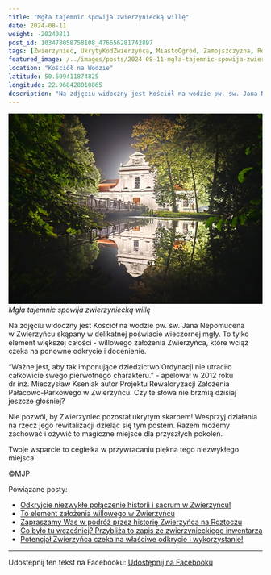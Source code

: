 ```yaml
---
title: "Mgła tajemnic spowija zwierzyniecką willę"
date: 2024-08-11
weight: -20240811
post_id: 103478058758108_476656281742897
tags: [Zwierzyniec, UkrytyKodZwierzyńca, MiastoOgród, Zamojszczyzna, Roztocze, Lubelskie, villarestituta, turystyka, dziedzictwo, zabytki, krajobrazy, TajemnicePrzeszłości, PodróżeWczasie, MagiczneMiejsce]
featured_image: /../images/posts/2024-08-11-mgla-tajemnic-spowija-zwierzyniecka-wille.jpg
location: "Kościół na Wodzie"
latitude: 50.609411874825
longitude: 22.968428010865
description: "Na zdjęciu widoczny jest Kościół na wodzie pw. św. Jana Nepomucena w Zwierzyńcu skąpany w delikatnej poświacie wieczornej mgły. To tylko element więks..."
---
```


![Mgła tajemnic spowija zwierzyniecką willę](/images/posts/2024-08-11-mgla-tajemnic-spowija-zwierzyniecka-wille.jpg)
*Mgła tajemnic spowija zwierzyniecką willę*

Na zdjęciu widoczny jest Kościół na wodzie pw. św. Jana Nepomucena w Zwierzyńcu skąpany w delikatnej poświacie wieczornej mgły. To tylko element większej całości - willowego założenia Zwierzyńca, które wciąż czeka na ponowne odkrycie i docenienie.

“Ważne jest, aby tak imponujące dziedzictwo Ordynacji nie utraciło całkowicie swego pierwotnego charakteru.” - apelował w 2012 roku dr inż. Mieczysław Kseniak autor Projektu Rewaloryzacji Założenia Pałacowo-Parkowego w Zwierzyńcu. Czy te słowa nie brzmią dzisiaj jeszcze głośniej?

Nie pozwól, by Zwierzyniec pozostał ukrytym skarbem!
Wesprzyj działania na rzecz jego rewitalizacji dzieląc się tym postem. Razem możemy zachować i ożywić to magiczne miejsce dla przyszłych pokoleń.

Twoje wsparcie to cegiełka w przywracaniu piękna tego niezwykłego miejsca.



©MJP

Powiązane posty:
- [Odkryjcie niezwykłe połączenie historii i sacrum w Zwierzyńcu!](/posts/odkryjcie-niezwykle-polaczenie-historii-i-sacrum)
- [To element założenia willowego w Zwierzyńcu](/posts/to-element-zalozenia-willowego-w-zwierzyncu)
- [Zapraszamy Was w podróż przez historię Zwierzyńca na Roztoczu](/posts/zapraszamy-was-w-podroz-przez-historie-zwierzynca)
- [Co było tu wcześniej? Przybliża to zapis ze zwierzynieckiego inwentarza](/posts/co-bylo-tu-wczesniej-przybliza-to-zapis)
- [Potencjał Zwierzyńca czeka na właściwe odkrycie i wykorzystanie!](/posts/potencjal-zwierzynca-czeka-na-wlasciwe-odkrycie-i)


---

Udostępnij ten tekst na Facebooku:
[Udostępnij na Facebooku](https://www.facebook.com/sharer/sharer.php?u=https://stowarzyszeniewachniewskiej.pl/posts/mgla-tajemnic-spowija-zwierzyniecka-wille)

<script type="application/ld+json">
{
  "@context": "https://schema.org",
  "@type": "BlogPosting",
  "headline": "Mgła tajemnic spowija zwierzyniecką willę",
  "datePublished": "2024-08-11",
  "dateModified": "2024-08-11",
  "author": {
    "@type": "Person",
    "name": "Michał Jan Patyk"
  },
  "publisher": {
    "@type": "Organization",
    "name": "Stowarzyszenie im. Aleksandry Wachniewskiej",
    "logo": {
      "@type": "ImageObject",
      "url": "https://stowarzyszeniewachniewskiej.pl/images/logo/logo.svg"
    }
  },
  "mainEntityOfPage": {
    "@type": "WebPage",
    "@id": "https://stowarzyszeniewachniewskiej.pl/posts/mgla-tajemnic-spowija-zwierzyniecka-wille"
  },
  "image": {
    "@type": "ImageObject",
    "url": "https://stowarzyszeniewachniewskiej.pl//images/posts/2024-08-11-mgla-tajemnic-spowija-zwierzyniecka-wille.jpg"
  },
  "articleSection": "Dziedzictwo Kulturowe i Zabytki",
  "keywords": "[Zwierzyniec, UkrytyKodZwierzyńca, MiastoOgród, Zamojszczyzna, Roztocze, Lubelskie, villarestituta, turystyka, dziedzictwo, zabytki, krajobrazy, TajemnicePrzeszłości, PodróżeWczasie, MagiczneMiejsce]",
  "wordCount": 112,
  "articleBody": "Na zdjęciu widoczny jest Kościół na wodzie pw. św. Jana Nepomucena w Zwierzyńcu skąpany w delikatnej poświacie wieczornej mgły. To tylko element większej całości - willowego założenia Zwierzyńca, które wciąż czeka na ponowne odkrycie i docenienie.\n\n“Ważne jest, aby tak imponujące dziedzictwo Ordynacji nie utraciło całkowicie swego pierwotnego charakteru.” - apelował w 2012 roku dr inż. Mieczysław Kseniak autor Projektu Rewaloryzacji Założenia Pałacowo-Parkowego w Zwierzyńcu. Czy te słowa nie brzmią dzisiaj jeszcze głośniej?\n\nNie pozwól, by Zwierzyniec pozostał ukrytym skarbem!\nWesprzyj działania na rzecz jego rewitalizacji dzieląc się tym postem. Razem możemy zachować i ożywić to magiczne miejsce dla przyszłych pokoleń.\n\nTwoje wsparcie to cegiełka w przywracaniu piękna tego niezwykłego miejsca.\n\n\n\n©MJP",
  "description": "Na zdjęciu widoczny jest Kościół na wodzie pw. św. Jana Nepomucena w Zwierzyńcu skąpany w delikatnej poświacie wieczornej mgły. To tylko element więks...",
  "copyrightHolder": {
    "@type": "Person",
    "name": "Michał Jan Patyk"
  }
}
</script>
<script type="application/ld+json">
{
  "@context": "https://schema.org",
  "@type": "BreadcrumbList",
  "itemListElement": [
    {
      "@type": "ListItem",
      "position": 1,
      "name": "Home",
      "item": "https://stowarzyszeniewachniewskiej.pl"
    },
    {
      "@type": "ListItem",
      "position": 2,
      "name": "posts",
      "item": "https://stowarzyszeniewachniewskiej.pl/posts"
    },
    {
      "@type": "ListItem",
      "position": 3,
      "name": "Mgła tajemnic spowija zwierzyniecką willę",
      "item": "https://stowarzyszeniewachniewskiej.pl/posts/mgla-tajemnic-spowija-zwierzyniecka-wille"
    }
  ]
}
</script>
